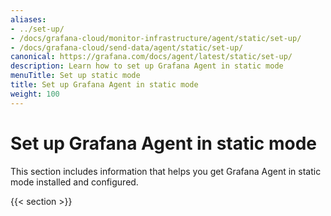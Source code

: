 ```yaml
---
aliases:
- ../set-up/
- /docs/grafana-cloud/monitor-infrastructure/agent/static/set-up/
- /docs/grafana-cloud/send-data/agent/static/set-up/
canonical: https://grafana.com/docs/agent/latest/static/set-up/
description: Learn how to set up Grafana Agent in static mode
menuTitle: Set up static mode
title: Set up Grafana Agent in static mode
weight: 100
---
```


# Set up Grafana Agent in static mode

This section includes information that helps you get Grafana Agent in static mode installed and configured.

{{< section >}}
